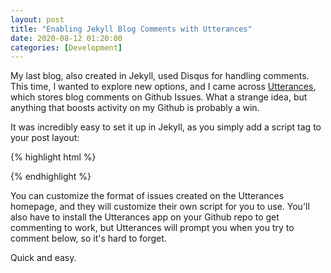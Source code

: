 ```yaml
---
layout: post
title: "Enabling Jekyll Blog Comments with Utterances"
date: 2020-08-12 01:20:00
categories: [Development]
---
```


My last blog, also created in Jekyll, used Disqus for handling comments. This time, I wanted to explore new options, and I came across [Utterances](https://utteranc.es/), which stores blog comments on Github Issues. What a strange idea, but anything that boosts activity on my Github is probably a win.

It was incredibly easy to set it up in Jekyll, as you simply add a script tag to your post layout:

{% highlight html %}
<script src="https://utteranc.es/client.js"
        repo="your-github-username/your-github-repo" 
        issue-term="pathname"
        theme="github-dark"
        label="comment"
        crossorigin="anonymous"
        async>
</script>
{% endhighlight %}

You can customize the format of issues created on the Utterances homepage, and they will customize their own script for you to use. You'll also have to install the Utterances app on your Github repo to get commenting to work, but Utterances will prompt you when you try to comment below, so it's hard to forget.

Quick and easy.